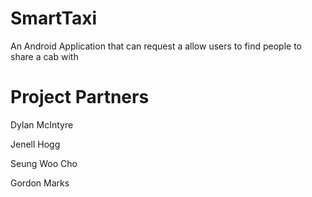 # SmartTaxi
An Android Application that can request a allow users to find people to share a cab with

Project Partners
=================
Dylan McIntyre

Jenell Hogg

Seung Woo Cho

Gordon Marks

